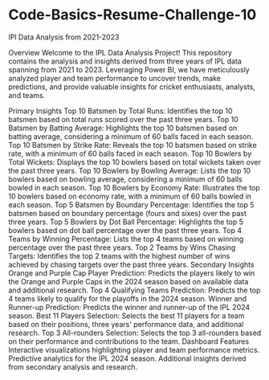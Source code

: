 # Code-Basics-Resume-Challenge-10
IPl Data Analysis from 2021-2023

Overview
Welcome to the IPL Data Analysis Project! This repository contains the analysis and insights derived from three years of IPL data spanning from 2021 to 2023. Leveraging Power BI, we have meticulously analyzed player and team performance to uncover trends, make predictions, and provide valuable insights for cricket enthusiasts, analysts, and teams.

Primary Insights
Top 10 Batsmen by Total Runs: Identifies the top 10 batsmen based on total runs scored over the past three years.
Top 10 Batsmen by Batting Average: Highlights the top 10 batsmen based on batting average, considering a minimum of 60 balls faced in each season.
Top 10 Batsmen by Strike Rate: Reveals the top 10 batsmen based on strike rate, with a minimum of 60 balls faced in each season.
Top 10 Bowlers by Total Wickets: Displays the top 10 bowlers based on total wickets taken over the past three years.
Top 10 Bowlers by Bowling Average: Lists the top 10 bowlers based on bowling average, considering a minimum of 60 balls bowled in each season.
Top 10 Bowlers by Economy Rate: Illustrates the top 10 bowlers based on economy rate, with a minimum of 60 balls bowled in each season.
Top 5 Batsmen by Boundary Percentage: Identifies the top 5 batsmen based on boundary percentage (fours and sixes) over the past three years.
Top 5 Bowlers by Dot Ball Percentage: Highlights the top 5 bowlers based on dot ball percentage over the past three years.
Top 4 Teams by Winning Percentage: Lists the top 4 teams based on winning percentage over the past three years.
Top 2 Teams by Wins Chasing Targets: Identifies the top 2 teams with the highest number of wins achieved by chasing targets over the past three years.
Secondary Insights
Orange and Purple Cap Player Prediction: Predicts the players likely to win the Orange and Purple Caps in the 2024 season based on available data and additional research.
Top 4 Qualifying Teams Prediction: Predicts the top 4 teams likely to qualify for the playoffs in the 2024 season.
Winner and Runner-up Prediction: Predicts the winner and runner-up of the IPL 2024 season.
Best 11 Players Selection: Selects the best 11 players for a team based on their positions, three years' performance data, and additional research.
Top 3 All-rounders Selection: Selects the top 3 all-rounders based on their performance and contributions to the team.
Dashboard Features
Interactive visualizations highlighting player and team performance metrics.
Predictive analytics for the IPL 2024 season.
Additional insights derived from secondary analysis and research.
